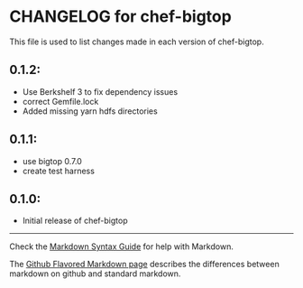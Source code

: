 # CHANGELOG for chef-bigtop

This file is used to list changes made in each version of chef-bigtop.

## 0.1.2:

* Use Berkshelf 3 to fix dependency issues
* correct Gemfile.lock
* Added missing yarn hdfs directories


## 0.1.1:

* use bigtop 0.7.0
* create test harness

## 0.1.0:

* Initial release of chef-bigtop

- - -
Check the [Markdown Syntax Guide](http://daringfireball.net/projects/markdown/syntax) for help with Markdown.

The [Github Flavored Markdown page](http://github.github.com/github-flavored-markdown/) describes the differences between markdown on github and standard markdown.
